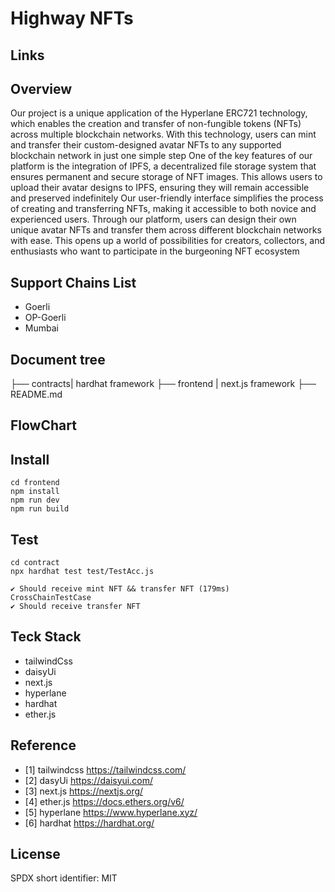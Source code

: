# Highway NFTs

## Links

## Overview

Our project is a unique application of the Hyperlane ERC721 technology, which enables the creation and transfer of non-fungible tokens (NFTs) across multiple blockchain networks. With this technology, users can mint and transfer their custom-designed avatar NFTs to any supported blockchain network in just one simple step
One of the key features of our platform is the integration of IPFS, a decentralized file storage system that ensures permanent and secure storage of NFT images. This allows users to upload their avatar designs to IPFS, ensuring they will remain accessible and preserved indefinitely
Our user-friendly interface simplifies the process of creating and transferring NFTs, making it accessible to both novice and experienced users. Through our platform, users can design their own unique avatar NFTs and transfer them across different blockchain networks with ease. This opens up a world of possibilities for creators, collectors, and enthusiasts who want to participate in the burgeoning NFT ecosystem

## Support Chains List

- Goerli
- OP-Goerli
- Mumbai

## Document tree

├── contracts| hardhat framework
├── frontend | next.js framework
├── README.md

## FlowChart

## Install

```shell
cd frontend
npm install
npm run dev
npm run build
```

## Test

```shell
cd contract
npx hardhat test test/TestAcc.js

✔ Should receive mint NFT && transfer NFT (179ms)
CrossChainTestCase
✔ Should receive transfer NFT
```

## Teck Stack

- tailwindCss
- daisyUi
- next.js
- hyperlane
- hardhat
- ether.js

## Reference

- [1] tailwindcss https://tailwindcss.com/
- [2] dasyUi https://daisyui.com/
- [3] next.js https://nextjs.org/
- [4] ether.js https://docs.ethers.org/v6/
- [5] hyperlane https://www.hyperlane.xyz/
- [6] hardhat https://hardhat.org/

## License

SPDX short identifier: MIT
